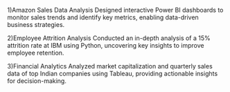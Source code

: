 1)Amazon Sales Data Analysis
Designed interactive Power BI dashboards to monitor sales trends and identify key metrics, enabling data-driven business strategies.

2)Employee Attrition Analysis
Conducted an in-depth analysis of a 15% attrition rate at IBM using Python, uncovering key insights to improve employee retention.

3)Financial Analytics
Analyzed market capitalization and quarterly sales data of top Indian companies using Tableau, providing actionable insights for decision-making.
